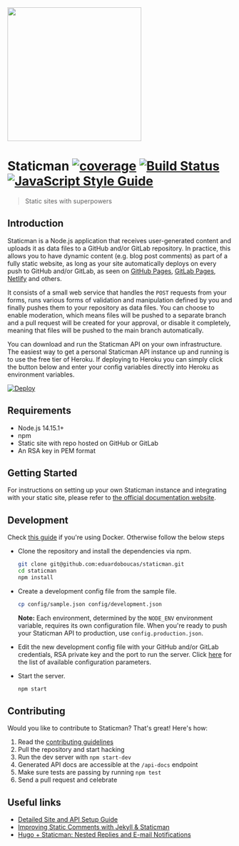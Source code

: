 <img src="logo.png" width="300">

# Staticman [![coverage](https://img.shields.io/badge/coverage-81%25-yellow.svg?style=flat)](https://github.com/eduardoboucas/staticman) [![Build Status](https://travis-ci.org/eduardoboucas/staticman.svg?branch=master)](https://travis-ci.org/eduardoboucas/staticman) [![JavaScript Style Guide](https://img.shields.io/badge/code_style-airbnb-brightgreen.svg)](https://github.com/airbnb/javascript)

> Static sites with superpowers

## Introduction

Staticman is a Node.js application that receives user-generated content and uploads it as data files to a GitHub and/or GitLab repository. In practice, this allows you to have dynamic content (e.g. blog post comments) as part of a fully static website, as long as your site automatically deploys on every push to GitHub and/or GitLab, as seen on [GitHub Pages](https://pages.github.com/), [GitLab Pages](https://about.gitlab.com/product/pages/), [Netlify](http://netlify.com/) and others.

It consists of a small web service that handles the `POST` requests from your forms, runs various forms of validation and manipulation defined by you and finally pushes them to your repository as data files. You can choose to enable moderation, which means files will be pushed to a separate branch and a pull request will be created for your approval, or disable it completely, meaning that files will be pushed to the main branch automatically.

You can download and run the Staticman API on your own infrastructure. The easiest way to get a personal Staticman API instance up and running is to use the free tier of Heroku. If deploying to Heroku you can simply click the button below and enter your config variables directly into Heroku as environment variables.

[![Deploy](https://www.herokucdn.com/deploy/button.svg)](https://heroku.com/deploy)

## Requirements

- Node.js 14.15.1+
- npm
- Static site with repo hosted on GitHub or GitLab
- An RSA key in PEM format

## Getting Started

For instructions on setting up your own Staticman instance and integrating with your static site, please refer to [the official documentation website](https://staticman.net/).

## Development

Check [this guide](docs/docker.md) if you're using Docker. Otherwise follow the below steps

- Clone the repository and install the dependencies via npm.

  ```bash
  git clone git@github.com:eduardoboucas/staticman.git
  cd staticman
  npm install
  ```

- Create a development config file from the sample file.

  ```bash
  cp config/sample.json config/development.json
  ```

  **Note:** Each environment, determined by the `NODE_ENV` environment variable, requires its own configuration file. When you're ready to push your Staticman API to production, use `config.production.json`.

- Edit the new development config file with your GitHub and/or GitLab credentials, RSA private key and the port to run the server. Click [here](https://staticman.net/docs/api) for the list of available configuration parameters.

- Start the server.

  ```bash
  npm start
  ```

## Contributing

Would you like to contribute to Staticman? That's great! Here's how:

1. Read the [contributing guidelines](CONTRIBUTING.md)
1. Pull the repository and start hacking
1. Run the dev server with `npm start-dev`
1. Generated API docs are accessible at the `/api-docs` endpoint
1. Make sure tests are passing by running `npm test`
1. Send a pull request and celebrate

## Useful links

- [Detailed Site and API Setup Guide](https://travisdowns.github.io/blog/2020/02/05/now-with-comments.html)
- [Improving Static Comments with Jekyll & Staticman](https://mademistakes.com/articles/improving-jekyll-static-comments/)
- [Hugo + Staticman: Nested Replies and E-mail Notifications](https://networkhobo.com/2017/12/30/hugo-staticman-nested-replies-and-e-mail-notifications/)
